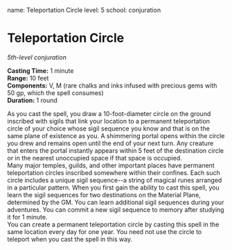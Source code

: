 name: Teleportation Circle
level: 5
school: conjuration

# Teleportation Circle 
_5th-level conjuration_ 

**Casting Time:** 1 minute    
**Range:** 10 feet    
**Components:** V, M (rare chalks and inks infused with precious gems with 50 gp, which the spell consumes)    
**Duration:** 1 round 

As you cast the spell, you draw a 10-foot-diameter circle on the ground inscribed with sigils that link your location to a permanent teleportation circle of your choice whose sigil sequence you know and that is on the same plane of existence as you. A shimmering portal opens within the circle you drew and remains open until the end of your next turn. Any creature that enters the portal instantly appears within 5 feet of the destination circle or in the nearest unoccupied space if that space is occupied.    
Many major temples, guilds, and other important places have permanent teleportation circles inscribed somewhere within their confines. Each such circle includes a unique sigil sequence--a string of magical runes arranged in a particular pattern. When you first gain the ability to cast this spell, you learn the sigil sequences for two destinations on the Material Plane, determined by the GM. You can learn additional sigil sequences during your adventures. You can commit a new sigil sequence to memory after studying it for 1 minute.    
You can create a permanent teleportation circle by casting this spell in the same location every day for one year. You need not use the circle to teleport when you cast the spell in this way.